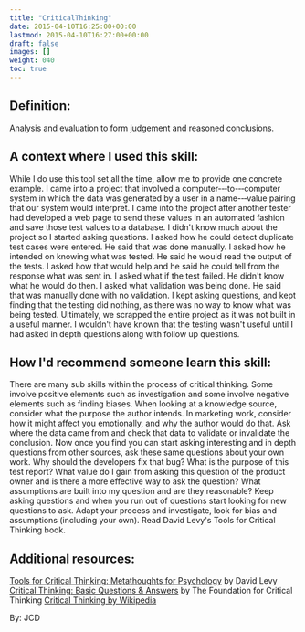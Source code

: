 ```yaml
---
title: "CriticalThinking"
date: 2015-04-10T16:25:00+00:00
lastmod: 2015-04-10T16:27:00+00:00
draft: false
images: []
weight: 040
toc: true
---
```


## Definition:

Analysis and evaluation to form judgement and reasoned conclusions.

## A context where I used this skill:

While I do use this tool set all the time, allow me to provide one concrete example.
I came into a project that involved a computer-‐‑to-‐‑computer system in which the data was generated by a user in a name-‐‑value pairing that our system would interpret.
I came into the project after another tester had developed a web page to send these values in an automated fashion and save those test values to a database.
I didn't know much about the project so I started asking questions.
I asked how he could detect duplicate test cases were entered.
He said that was done manually.
I asked how he intended on knowing what was tested.
He said he would read the output of the tests.
I asked how that would help and he said he could tell from the response what was sent in.
I asked what if the test failed.
He didn't know what he would do then.
I asked what validation was being done.
He said that was manually done with no validation.
I kept asking questions, and kept finding that the testing did nothing, as there was no way to know what was being tested.
Ultimately, we scrapped the entire project as it was not built in a useful manner.
I wouldn't have known that the testing wasn't useful until I had asked in depth questions along with follow up questions.

## How I'd recommend someone learn this skill:

There are many sub skills within the process of critical thinking.
Some involve positive elements such as investigation and some involve negative elements such as finding biases.
When looking at a knowledge source, consider what the purpose the author intends.
In marketing work, consider how it might affect you emotionally, and why the author would do that.
Ask where the data came from and check that data to validate or invalidate the conclusion.
Now once you find you can start asking interesting and in depth questions from other sources, ask these same questions about your own work.
Why should the developers fix that bug? What is the purpose of this test report? What value do I gain from asking this question of the product owner and is there a more effective way to ask the question? What assumptions are built into my question and are they reasonable? Keep asking questions and when you run out of questions start looking for new questions to ask.
Adapt your process and investigate, look for bias and assumptions (including your own).
Read David Levy's Tools for Critical Thinking book.

## Additional resources:

[Tools for Critical Thinking: Metathoughts for Psychology](http://www.amazon.com/Tools-Critical-Thinking-Metathoughts-Psychology/dp/0205260837) by David Levy
[Critical Thinking: Basic Questions & Answers](http://www.criticalthinking.org/pages/critical-thinking-basic-questions-amp-answers/409) by The Foundation for Critical Thinking
[Critical Thinking by Wikipedia](http://en.wikipedia.org/wiki/Critical_thinking)

By: JCD

